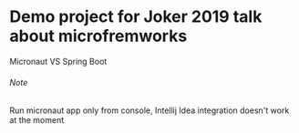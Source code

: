 # Demo project for Joker 2019 talk about microfremworks
Micronaut VS Spring Boot

###### Note
Run micronaut app only from console, Intellij Idea integration doesn't work at the moment